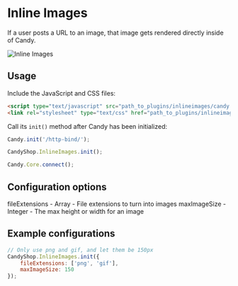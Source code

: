 # Inline Images
If a user posts a URL to an image, that image gets rendered directly inside of Candy.

![Inline Images](/candy-chat/candy-plugins/raw/master/inline-images/screenshot.png)

## Usage
Include the JavaScript and CSS files:

```HTML
<script type="text/javascript" src="path_to_plugins/inlineimages/candy.js"></script>
<link rel="stylesheet" type="text/css" href="path_to_plugins/inlineimages/candy.css" />
```

Call its `init()` method after Candy has been initialized:

```JavaScript
Candy.init('/http-bind/');

CandyShop.InlineImages.init();

Candy.Core.connect();
```

## Configuration options
fileExtensions - Array - File extensions to turn into images
maxImageSize - Integer - The max height or width for an image

## Example configurations
```JavaScript
// Only use png and gif, and let them be 150px
CandyShop.InlineImages.init({
    fileExtensions: ['png', 'gif'],
    maxImageSize: 150
});
```